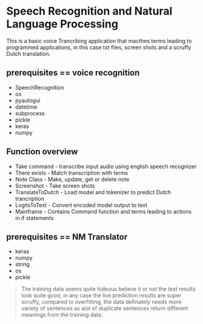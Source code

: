 # Speech Recognition and Natural Language Processing
 This is a basic voice Trancribing application that macthes terms leading to programmed applications, in this case txt files, screen shots and a scruffy Dutch translation.

## prerequisites == voice recognition
* SpeechRecognition
* os
* pyautogui
* datetime
* subprocess
* pickle
* keras
* numpy

## Function overview
* Take command - transcribe input audio using english speech recognizer
* There exists - Match transcription with terms
* Note Class - Make, update, get or delete note
* Screenshot - Take screen shots
* TranslateToDutch - Load model and tokenizer to predict Dutch trancription 
* LogitsToText - Convert encoded model output to text 
* Mainframe - Contains Command function and terms leading to actions in if statements


## prerequisites == NM Translator
* keras
* numpy
* string
* os
* pickle

> The training data seems quite hideous believe it or not the test results look quite good, in any case the live prediction results are super scruffy, compared to overfitting, the data definately needs more variety of sentences as alot of duplicate sentences return different meanings from the training data.

